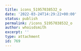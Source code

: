 ```yaml
---
title: icons_51957038532_o
date: '2022-03-24T14:29:22+00:00'
status: publish
permalink: /icons_51957038532_o
author: whoisdsmith
excerpt: ''
type: attachment
id: 769
---
```

<!DOCTYPE html PUBLIC "-//W3C//DTD HTML 4.0 Transitional//EN" "http://www.w3.org/TR/REC-html40/loose.dtd">
<?xml encoding="UTF-8">
